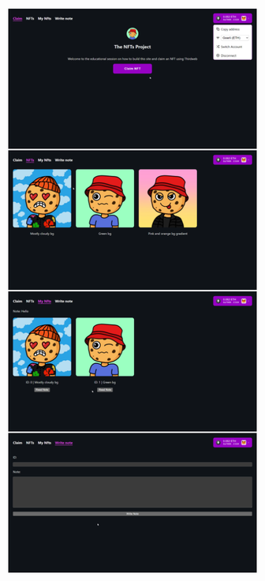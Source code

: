 ![](brave_fAiFzNrmdG.png)
![](brave_EELatrcVm1.png)
![](brave_irU7ATtP3A.png)
![](brave_3ul7LG34z8.png)
